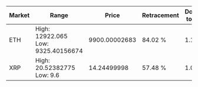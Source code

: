 | Market | Range | Price| Retracement | Doubles to 50% |
| --- | --- | --- | --- | --- |
| ETH | High: 12922.065<br />Low: 9325.40156674 | 9900.00002683 | 84.02 % | 1.12 |
| XRP | High: 20.52382775<br />Low: 9.6 | 14.24499998 | 57.48 % | 1.06 |
